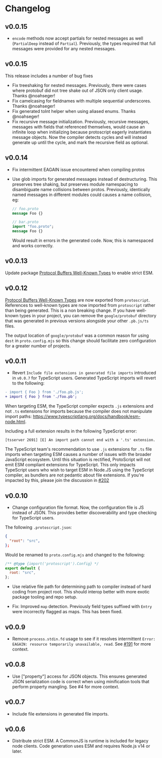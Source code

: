 # Changelog

## v0.0.15

- `encode` methods now accept partials for nested messages as well (`PartialDeep` instead of `Partial`). Previously, the types required that full messages were provided for any nested messages.

## v0.0.15

This release includes a number of bug fixes

- Fix treeshaking for nested messages. Previously, there were cases where protobuf did not tree shake out of JSON only client usage. Thanks @noahseger!
- Fix camelcasing for fieldnames with multiple sequential underscores. Thanks @noahseger!
- Fix generated toInt helper when using aliased enums. Thanks @noahseger!
- Fix recursive message initialization. Previously, recursive messages, messages with fields that referenced themselves, would cause an infinite loop when initializing because protoscript eagerly instantiates message objects. Now the compiler detects cycles and will instead generate up until the cycle, and mark the recursive field as optional.

## v0.0.14

- Fix intermittent EAGAIN issue encountered when compiling protos

- Use glob imports for generated messages instead of destructuring. This preserves tree shaking, but preserves module namespacing to disambiguate name collisions between protos. Previously, identically named messages in different modules could causes a name collision, eg:

  ```proto
  // foo.proto
  message Foo {}
  ```

  ```proto
  // bar.proto
  import "foo.proto";
  message Foo {}
  ```

  Would result in errors in the generated code. Now, this is namespaced and works correctly.

## v0.0.13

Update package [Protocol Buffers Well-Known Types](https://developers.google.com/protocol-buffers/docs/reference/google.protobuf) to enable strict ESM.

## v0.0.12

[Protocol Buffers Well-Known Types](https://developers.google.com/protocol-buffers/docs/reference/google.protobuf) are now exported from `protoscript`. References to well-known types are now imported from `protoscript` rather than being generated. This is a non breaking change. If you have well-known types in your project, you can remove the `google/protobuf` directory that was generated in previous versions alongside your other `.pb.js/ts` files.

The output location of `google/protobuf` was a common reason for using `dest` in `proto.config.mjs` so this change should facilitate zero configuration for a greater number of projects.

## v0.0.11

- Revert `Include file extensions in generated file imports` introduced in `v0.0.7` for TypeScript users. Generated TypeScript imports will revert to the following:

```diff
- import { Foo } from './foo.pb.js';
+ import { Foo } from './foo.pb';
```

When targeting ESM, the TypeScript compiler expects `.js` extensions and not `.ts` extensions for imports because the compiler does not manipulate import paths: https://www.typescriptlang.org/docs/handbook/esm-node.html.

Including a full extension results in the following TypeScript error:

```
[tsserver 2691] [E] An import path cannot end with a '.ts' extension.
```

The TypeScript team's recommendation to use `.js` extensions for `.ts` file imports when targeting ESM causes a number of issues with the broader JavaScript ecosystem. Until this situation is rectified, ProtoScript will not emit ESM compliant extensions for TypeScript. This only impacts TypeScript users who wish to target ESM in Node.JS using the TypeScript compiler, as bundlers are not pedantic about file extensions. If you're impacted by this, please join the discussion in [#202](https://github.com/tatethurston/TwirpScript/issues/202.)

## v0.0.10

- Change configuration file format. Now, the configuration file is JS instead of JSON. This provides better discoverability and type checking for TypeScript users.

The following `.protoscript.json`:

```json
{
  "root": "src",
};
```

Would be renamed to `proto.config.mjs` and changed to the following:

```js
/** @type {import('protoscript').Config} */
export default {
  root: "src",
};
```

- Use relative file path for determining path to compiler instead of hard coding from project root. This should interop better with more exotic package tooling and repo setup.

- Fix: Improved `map` detection. Previously field types suffixed with `Entry` were incorrectly flagged as maps. This has been fixed.

## v0.0.9

- Remove `process.stdin.fd` usage to see if it resolves intermittent `Error: EAGAIN: resource temporarily unavailable, read`. See [#191](https://github.com/tatethurston/TwirpScript/issues/191) for more context.

## v0.0.8

- Use ["property"] access for JSON objects. This ensures generated JSON serialization code is correct when using minification tools that perform property mangling. See #4 for more context.

## v0.0.7

- Include file extensions in generated file imports.

## v0.0.6

- Distribute strict ESM. A CommonJS is runtime is included for legacy node clients. Code generation uses ESM and requires Node.js v14 or later.
